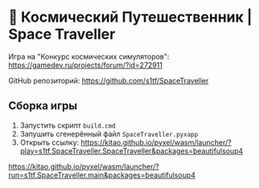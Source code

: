 # 🚀 Космический Путешественник | Space Traveller

Игра на "Конкурс космических симуляторов": https://gamedev.ru/projects/forum/?id=272911

GitHub репозиторий: https://github.com/s1tf/SpaceTraveller

## Сборка игры

1. Запустить скрипт `build.cmd`
2. Запушить сгенерённый файл `SpaceTraveller.pyxapp`
3. Открыть ссылку:
https://kitao.github.io/pyxel/wasm/launcher/?play=s1tf.SpaceTraveller.SpaceTraveller&packages=beautifulsoup4

https://kitao.github.io/pyxel/wasm/launcher/?run=s1tf.SpaceTraveller.main&packages=beautifulsoup4